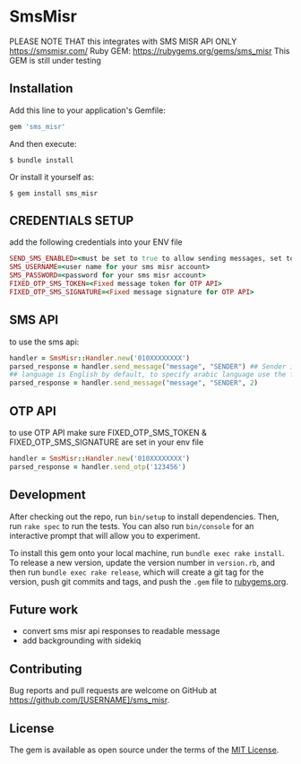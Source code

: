 # SmsMisr
PLEASE NOTE THAT this integrates with SMS MISR API ONLY https://smsmisr.com/
Ruby GEM: https://rubygems.org/gems/sms_misr
This GEM is still under testing

## Installation

Add this line to your application's Gemfile:

```ruby
gem 'sms_misr'
```

And then execute:

    $ bundle install

Or install it yourself as:

    $ gem install sms_misr

## CREDENTIALS SETUP

add the following credentials into your ENV file

````ruby
SEND_SMS_ENABLED=<must be set to true to allow sending messages, set to false prevent sending any messages>
SMS_USERNAME=<user name for your sms misr account>
SMS_PASSWORD=<password for your sms misr account>
FIXED_OTP_SMS_TOKEN=<Fixed message token for OTP API>
FIXED_OTP_SMS_SIGNATURE=<Fixed message signature for OTP API>
````
## SMS API

to use the sms api: 
````ruby
handler = SmsMisr::Handler.new('010XXXXXXXX')
parsed_response = handler.send_message("message", "SENDER") ## Sender is the sender value of your sms misr account
## language is English by default, to specify arabic language use the following
parsed_response = handler.send_message("message", "SENDER", 2)
````

## OTP API
to use OTP API make sure FIXED_OTP_SMS_TOKEN & FIXED_OTP_SMS_SIGNATURE are set in your env file
````ruby
handler = SmsMisr::Handler.new('010XXXXXXXX')
parsed_response = handler.send_otp('123456')
````

## Development

After checking out the repo, run `bin/setup` to install dependencies. Then, run `rake spec` to run the tests. You can also run `bin/console` for an interactive prompt that will allow you to experiment.

To install this gem onto your local machine, run `bundle exec rake install`. To release a new version, update the version number in `version.rb`, and then run `bundle exec rake release`, which will create a git tag for the version, push git commits and tags, and push the `.gem` file to [rubygems.org](https://rubygems.org).

## Future work
- convert sms misr api responses to readable message
- add backgrounding with sidekiq

## Contributing

Bug reports and pull requests are welcome on GitHub at https://github.com/[USERNAME]/sms_misr.


## License

The gem is available as open source under the terms of the [MIT License](https://opensource.org/licenses/MIT).
